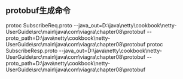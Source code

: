 ## protobuf生成命令

protoc SubscribeReq.proto --java_out=D:\java\netty\cookbook\netty-UserGuide\src\main\java\com\viagra\chapter08\protobuf --proto_path=D:\java\netty\cookbook\netty-UserGuide\src\main\java\com\viagra\chapter08\protobuf
protoc SubscribeResp.proto --java_out=D:\java\netty\cookbook\netty-UserGuide\src\main\java\com\viagra\chapter08\protobuf --proto_path=D:\java\netty\cookbook\netty-UserGuide\src\main\java\com\viagra\chapter08\protobuf